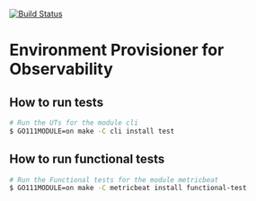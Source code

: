 [![Build Status](https://apm-ci.elastic.co/buildStatus/icon?job=beats%2Fpoc-metricbeat-tests-poc-mbp%2Fmaster)](https://apm-ci.elastic.co/job/beats/job/poc-metricbeat-tests-poc-mbp/job/master/)

# Environment Provisioner for Observability

## How to run tests
```sh
# Run the UTs for the module cli
$ GO111MODULE=on make -C cli install test
```

## How to run functional tests
```sh
# Run the Functional tests for the module metricbeat
$ GO111MODULE=on make -C metricbeat install functional-test
```
